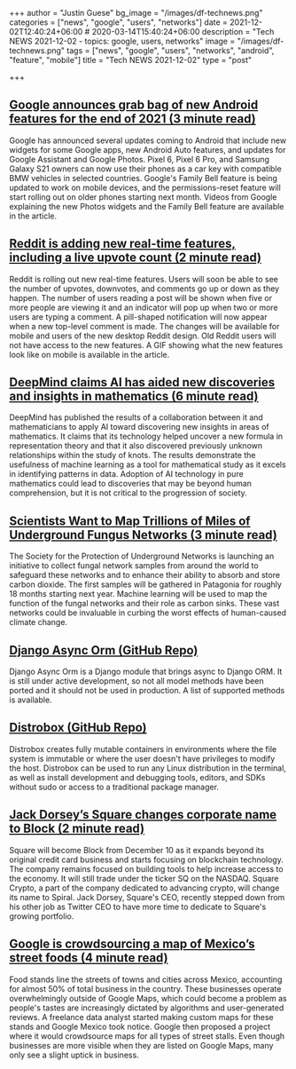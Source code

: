 +++
author = "Justin Guese"
bg_image = "/images/df-technews.png"
categories = ["news", "google", "users", "networks"]
date = 2021-12-02T12:40:24+06:00 # 2020-03-14T15:40:24+06:00
description = "Tech NEWS 2021-12-02 - topics: google, users, networks"
image = "/images/df-technews.png"
tags = ["news", "google", "users", "networks", "android", "feature", "mobile"]
title = "Tech NEWS 2021-12-02"
type = "post"

+++

## [Google announces grab bag of new Android features for the end of 2021 (3 minute read)](https://www.theverge.com/2021/12/1/22811617/google-android-auto-widgets-assistant-family-bell-updates-december-2021)

Google has announced several updates coming to Android that include new widgets for some Google apps, new Android Auto features, and updates for Google Assistant and Google Photos. Pixel 6, Pixel 6 Pro, and Samsung Galaxy S21 owners can now use their phones as a car key with compatible BMW vehicles in selected countries. Google's Family Bell feature is being updated to work on mobile devices, and the permissions-reset feature will start rolling out on older phones starting next month. Videos from Google explaining the new Photos widgets and the Family Bell feature are available in the article.

## [Reddit is adding new real-time features, including a live upvote count (2 minute read)](https://www.theverge.com/2021/12/1/22810850/reddit-real-time-live-upvote-reading-typing-indicator-comment?scrolla=5eb6d68b7fedc32c19ef33b4)

Reddit is rolling out new real-time features. Users will soon be able to see the number of upvotes, downvotes, and comments go up or down as they happen. The number of users reading a post will be shown when five or more people are viewing it and an indicator will pop up when two or more users are typing a comment. A pill-shaped notification will now appear when a new top-level comment is made. The changes will be available for mobile and users of the new desktop Reddit design. Old Reddit users will not have access to the new features. A GIF showing what the new features look like on mobile is available in the article.

## [DeepMind claims AI has aided new discoveries and insights in mathematics (6 minute read)](https://venturebeat.com/2021/12/01/deepmind-claims-ai-has-aided-new-discoveries-and-insights-in-mathematics/)

DeepMind has published the results of a collaboration between it and mathematicians to apply AI toward discovering new insights in areas of mathematics. It claims that its technology helped uncover a new formula in representation theory and that it also discovered previously unknown relationships within the study of knots. The results demonstrate the usefulness of machine learning as a tool for mathematical study as it excels in identifying patterns in data. Adoption of AI technology in pure mathematics could lead to discoveries that may be beyond human comprehension, but it is not critical to the progression of society.

## [Scientists Want to Map Trillions of Miles of Underground Fungus Networks (3 minute read)](https://interestingengineering.com/trillions-of-miles-of-underground-fungus-networks)

The Society for the Protection of Underground Networks is launching an initiative to collect fungal network samples from around the world to safeguard these networks and to enhance their ability to absorb and store carbon dioxide. The first samples will be gathered in Patagonia for roughly 18 months starting next year. Machine learning will be used to map the function of the fungal networks and their role as carbon sinks. These vast networks could be invaluable in curbing the worst effects of human-caused climate change.

## [Django Async Orm (GitHub Repo)](https://github.com/rednaks/django-async-orm)

Django Async Orm is a Django module that brings async to Django ORM. It is still under active development, so not all model methods have been ported and it should not be used in production. A list of supported methods is available.

## [Distrobox (GitHub Repo)](https://github.com/89luca89/distrobox)

Distrobox creates fully mutable containers in environments where the file system is immutable or where the user doesn't have privileges to modify the host. Distrobox can be used to run any Linux distribution in the terminal, as well as install development and debugging tools, editors, and SDKs without sudo or access to a traditional package manager.

## [Jack Dorsey’s Square changes corporate name to Block (2 minute read)](https://www.cnbc.com/2021/12/01/square-changes-corporate-name-to-block-.html)

Square will become Block from December 10 as it expands beyond its original credit card business and starts focusing on blockchain technology. The company remains focused on building tools to help increase access to the economy. It will still trade under the ticker SQ on the NASDAQ. Square Crypto, a part of the company dedicated to advancing crypto, will change its name to Spiral. Jack Dorsey, Square's CEO, recently stepped down from his other job as Twitter CEO to have more time to dedicate to Square's growing portfolio.

## [Google is crowdsourcing a map of Mexico’s street foods (4 minute read)](https://restofworld.org/2021/google-is-crowdsourcing-a-map-of-mexicos-street-foods/)

Food stands line the streets of towns and cities across Mexico, accounting for almost 50% of total business in the country. These businesses operate overwhelmingly outside of Google Maps, which could become a problem as people's tastes are increasingly dictated by algorithms and user-generated reviews. A freelance data analyst started making custom maps for these stands and Google Mexico took notice. Google then proposed a project where it would crowdsource maps for all types of street stalls. Even though businesses are more visible when they are listed on Google Maps, many only see a slight uptick in business.

